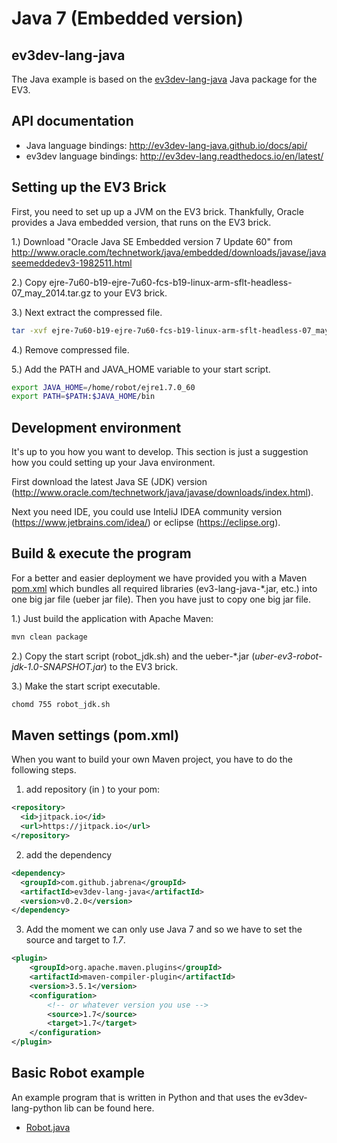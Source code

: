 # Java 7 (Embedded version)
## ev3dev-lang-java
The Java example is based on the [ev3dev-lang-java](https://github.com/ev3dev-lang-java/ev3dev-lang-java/) Java package for the EV3. 


## API documentation
- Java language bindings: http://ev3dev-lang-java.github.io/docs/api/
- ev3dev language bindings: http://ev3dev-lang.readthedocs.io/en/latest/

## Setting up the EV3 Brick
First, you need to set up up a JVM on the EV3 brick. Thankfully, Oracle provides a
Java embedded version, that runs on the EV3 brick.

1.) Download "Oracle Java SE Embedded version 7 Update 60" from http://www.oracle.com/technetwork/java/embedded/downloads/javase/javaseemeddedev3-1982511.html

2.) Copy ejre-7u60-b19-ejre-7u60-fcs-b19-linux-arm-sflt-headless-07_may_2014.tar.gz to your EV3 brick.

3.) Next extract the compressed file.
```bash
tar -xvf ejre-7u60-b19-ejre-7u60-fcs-b19-linux-arm-sflt-headless-07_may_2014.tar.gz
```

4.) Remove compressed file.

5.) Add the PATH and JAVA_HOME variable to your start script.

```bash
export JAVA_HOME=/home/robot/ejre1.7.0_60
export PATH=$PATH:$JAVA_HOME/bin
```

## Development environment
It's up to you how you want to develop. This section is just a suggestion how you could setting up your Java environment.

First download the latest Java SE (JDK) version (http://www.oracle.com/technetwork/java/javase/downloads/index.html).

Next you need IDE, you could use InteliJ IDEA community version (https://www.jetbrains.com/idea/) or eclipse (https://eclipse.org).

## Build & execute the program
For a better and easier deployment we have provided you with a Maven [pom.xml](pom.xml) which bundles all required libraries (ev3-lang-java-*.jar, etc.) into one big jar file (ueber jar file). Then you have just to copy one big jar file.

1.) Just build the application with Apache Maven:
```bash
mvn clean package
```

2.) Copy the start script (robot_jdk.sh) and the ueber-*.jar (_uber-ev3-robot-jdk-1.0-SNAPSHOT.jar_) to the EV3 brick.

3.) Make the start script executable.
```bash
chomd 755 robot_jdk.sh
```

## Maven settings (pom.xml)
When you want to build your own Maven project, you have to do the following steps.

1) add repository (in <repositories>) to your pom:

```xml
<repository>
  <id>jitpack.io</id>
  <url>https://jitpack.io</url>
</repository>
```

2) add the dependency
```xml
<dependency>
  <groupId>com.github.jabrena</groupId>
  <artifactId>ev3dev-lang-java</artifactId>
  <version>v0.2.0</version>
</dependency>
```

3) Add the moment we can only use Java 7 and so we have to set the source and target to _1.7_.
```xml
<plugin>
    <groupId>org.apache.maven.plugins</groupId>
    <artifactId>maven-compiler-plugin</artifactId>
    <version>3.5.1</version>
    <configuration>
        <!-- or whatever version you use -->
        <source>1.7</source>
        <target>1.7</target>
    </configuration>
</plugin>
```

## Basic Robot example
An example program that is written in Python and that uses the ev3dev-lang-python lib can be found here. 
- [Robot.java](src/main/java/Robot.java)